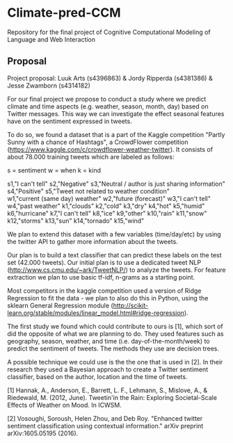 # Climate-pred-CCM
Repository for the final project of Cognitive Computational Modeling of Language and Web Interaction

## Proposal

Project proposal: Luuk Arts (s4396863) & Jordy Ripperda (s4381386) & Jesse Zwamborn (s4314182)

For our final project we propose to conduct a study where we predict climate and time aspects (e.g. weather, season, month, day) based on Twitter messages. This way we can investigate the effect seasonal features have on the sentiment expressed in tweets.

To do so, we found a dataset that is a part of the Kaggle competition "Partly Sunny with a chance of Hashtags", a CrowdFlower competition (https://www.kaggle.com/c/crowdflower-weather-twitter). It consists of about 78.000 training tweets which are labeled as follows:

s = sentiment
w = when
k = kind

s1,"I can't tell"
s2,"Negative"
s3,"Neutral / author is just sharing information"
s4,"Positive"
s5,"Tweet not related to weather condition"  
w1,"current (same day) weather"
w2,"future (forecast)"
w3,"I can't tell"
w4,"past weather"
k1,"clouds"
k2,"cold"
k3,"dry"
k4,"hot"
k5,"humid"
k6,"hurricane"
k7,"I can't tell"
k8,"ice"
k9,"other"
k10,"rain"
k11,"snow"
k12,"storms"
k13,"sun"
k14,"tornado"
k15,"wind"

We plan to extend this dataset with a few variables (time/day/etc) by using the twitter API to gather more information about the tweets.

Our plan is to build a text classifier that can predict these labels on the test set (42.000 tweets). Our initial plan is to use a dedicated tweet NLP (http://www.cs.cmu.edu/~ark/TweetNLP/) to analyze the tweets. For feature extraction we plan to use basic tf-idf, n-grams as a starting point.

Most competitors in the kaggle competition used a version of Ridge Regression to fit the data - we plan to also do this in Python, using the sklearn General Regression module (http://scikit-learn.org/stable/modules/linear_model.html#ridge-regression).

The first study we found which could contribute to ours is [1], which sort of did the opposite of what we are planning to do. They used features such as geography, season, weather, and time (i.e. day-of-the-month/week) to predict the sentiment of tweets. The methods they use are decision trees. 

A possible technique we could use is the the one that is used in [2]. In their research they used a Bayesian approach to create a Twitter sentiment classifier, based on the author, location and the time of tweets.

 

[1] Hannak, A., Anderson, E., Barrett, L. F., Lehmann, S., Mislove, A., & Riedewald, M. (2012, June). Tweetin'in the Rain: Exploring Societal-Scale Effects of Weather on Mood. In ICWSM.

 

[2] Vosoughi, Soroush, Helen Zhou, and Deb Roy. "Enhanced twitter sentiment classification using contextual information." arXiv preprint arXiv:1605.05195 (2016).
